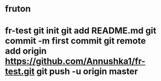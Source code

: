 # fruton
# fr-test git init git add README.md git commit -m first commit git remote add origin https://github.com/Annushka1/fr-test.git git push -u origin master
